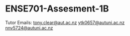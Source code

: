 # ENSE701-Assesment-1B

Tutor Emails: 
tony.clear@aut.ac.nz
ytk0657@autuni.ac.nz
nnv5724@autuni.ac.nz
